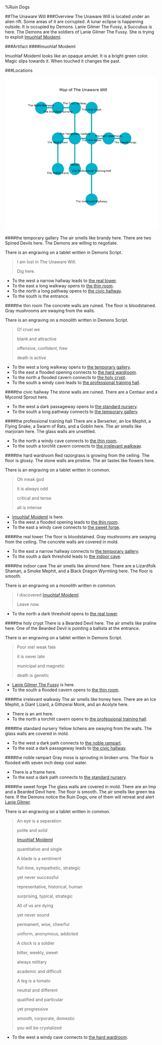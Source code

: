 %Ruin Dogs

##The Unaware Will
###Overview
The Unaware Will is located under an alien rift. Some areas of it are corrupted. A lunar eclipse is happening outside. It is occupied by Demons. <a name="Lanie-Gilmer-The-Fussy"></a>Lanie Gilmer The Fussy, a Succubus is here. The Demons are the soldiers of Lanie Gilmer The Fussy. She  is trying to exploit [Imuohlaf Moideml](#Imuohlaf-Moideml). 



###Artifact
####<a name="Imuohlaf-Moideml"></a>Imuohlaf Moideml


Imuohlaf Moideml looks like an opaque amulet. It is a bright green color. Magic slips towards it. When touched it changes the past. 





###Locations


![](../v2/images/The-Unaware-Will.png)

####<a name="the-temporary-gallery"></a>the temporary gallery
The air smells like brandy here. There are two Spined Devils here. The Demons are willing to negotiate. 

There is an engraving on a tablet written in Demons Script. 

> I am lost in The Unaware Will.
>
> Dig here.
>


* To the west a narrow hallway leads to [the real tower](#the-real-tower).
* To the east a long walkway opens to [the thin room](#the-thin-room).
* To the north a long pathway opens to [the civic hallway](#the-civic-hallway).
* To the south is the entrance.


####<a name="the-thin-room"></a>the thin room
The concrete walls are ruined. The floor is bloodstained. Gray mushrooms are swaying from the walls. 

There is an engraving on a monolith written in Demons Script. 

> O! cruel we
>
> blank and attractive
>
> offensive, confident, free
>
> death is active
>


* To the west a long walkway opens to [the temporary gallery](#the-temporary-gallery).
* To the east a flooded opening connects to [the hard wardroom](#the-hard-wardroom).
* To the north a flooded cavern connects to [the holy crypt](#the-holy-crypt).
* To the south a windy cave leads to [the professional training hall](#the-professional-training-hall).


####<a name="the-civic-hallway"></a>the civic hallway
The stone walls are ruined. There are a Centaur and a Myconid Sprout here. 



* To the west a dark passageway opens to [the standard nursery](#the-standard-nursery).
* To the south a long pathway connects to [the temporary gallery](#the-temporary-gallery).


####<a name="the-professional-training-hall"></a>the professional training hall
There are a Berserker, an Ice Mephit, a Flying Snake, a Swarm of Rats, and a Goblin here. The air smells like marjoram here. The glass walls are unsettled. 



* To the north a windy cave connects to [the thin room](#the-thin-room).
* To the south a torchlit cavern connects to [the irrelevant walkway](#the-irrelevant-walkway).


####<a name="the-hard-wardroom"></a>the hard wardroom
Red razorgrass is growing from the ceiling. The floor is glossy. The stone walls are pristine. The air tastes like flowers here. 

There is an engraving on a tablet written in common. 

> Oh meak god
>
> it is always odd
>
> critical and tense
>
> all is intense
>


* [Imuohlaf Moideml](#Imuohlaf-Moideml) is here.
* To the west a flooded opening leads to [the thin room](#the-thin-room).
* To the east a windy cave connects to [the sweet forge](#the-sweet-forge).


####<a name="the-real-tower"></a>the real tower
The floor is bloodstained. Gray mushrooms are swaying from the ceiling. The concrete walls are covered in mold. 



* To the east a narrow hallway connects to [the temporary gallery](#the-temporary-gallery).
* To the south a dark threshold leads to [the indoor cave](#the-indoor-cave).


####<a name="the-indoor-cave"></a>the indoor cave
The air smells like almond here. There are a Lizardfolk Shaman, a Smoke Mephit, and a Black Dragon Wyrmling here. The floor is smooth. 

There is an engraving on a monolith written in common. 

> I discovered [Imuohlaf Moideml](#Imuohlaf-Moideml).
>
> Leave now.
>


* To the north a dark threshold opens to [the real tower](#the-real-tower).


####<a name="the-holy-crypt"></a>the holy crypt
There is a Bearded Devil here. The air smells like praline here. One of the Bearded Devil is pointing a ballista at the entrance. 

There is an engraving on a tablet written in Demons Script. 

> Poor me! weak fate
>
> it is never late
>
> municipal and magnetic
>
> death is genetic
>


* [Lanie Gilmer The Fussy](#Lanie-Gilmer-The-Fussy) is here.
* To the south a flooded cavern opens to [the thin room](#the-thin-room).


####<a name="the-irrelevant-walkway"></a>the irrelevant walkway
The air smells like honey here. There are an Ice Mephit, a Giant Lizard, a Githzerai Monk, and an Acolyte here. 



* There is an ant here.
* To the north a torchlit cavern opens to [the professional training hall](#the-professional-training-hall).


####<a name="the-standard-nursery"></a>the standard nursery
Yellow lichens are swaying from the walls. The glass walls are covered in mold. 



* To the west a dark path connects to [the noble rampart](#the-noble-rampart).
* To the east a dark passageway leads to [the civic hallway](#the-civic-hallway).


####<a name="the-noble-rampart"></a>the noble rampart
Gray moss is sprouting in broken urns. The floor is flooded with seven inch deep cool water. 



* There is a frame here.
* To the east a dark path connects to [the standard nursery](#the-standard-nursery).


####<a name="the-sweet-forge"></a>the sweet forge
The glass walls are covered in mold. There are an Imp and a Bearded Devil here. The floor is smooth. The air smells like green tea here. If the Demons notice the Ruin Dogs, one of them will retreat and alert [Lanie Gilmer](#Lanie-Gilmer). 

There is an engraving on a tablet written in common. 

> An eye is a separation
>
> polite and solid
>
> [Imuohlaf Moideml](#Imuohlaf-Moideml)
>
> quantitative and single
>
> A blade is a sentiment
>
> full-time, sympathetic, strategic
>
> yet never successful
>
> representative, historical, human
>
> surprising, typical, strategic
>
> All of us are dying
>
> yet never sound
>
> permanent, wise, cheerful
>
> uniform, anonymous, addicted
>
> A clock is a soldier
>
> bitter, weekly, sweet
>
> always military
>
> academic and difficult
>
> A leg is a tomato
>
> neutral and different
>
> qualified and particular
>
> yet progressive
>
> smooth, corporate, domestic
>
> you will be crystalized
>


* To the west a windy cave connects to [the hard wardroom](#the-hard-wardroom).



